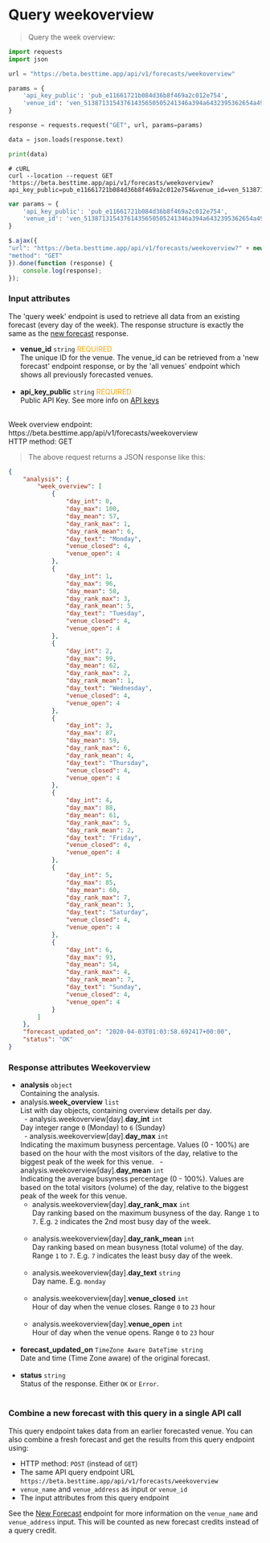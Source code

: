# Query weekoverview

> Query the week overview:

```python
import requests
import json

url = "https://beta.besttime.app/api/v1/forecasts/weekoverview"

params = {
    'api_key_public': 'pub_e11661721b084d36b8f469a2c012e754',
    'venue_id': 'ven_51387131543761435650505241346a394a6432395362654a496843',
}

response = requests.request("GET", url, params=params)

data = json.loads(response.text)

print(data)
```

```shell
# cURL
curl --location --request GET 'https://beta.besttime.app/api/v1/forecasts/weekoverview?api_key_public=pub_e11661721b084d36b8f469a2c012e754&venue_id=ven_51387131543761435650505241346a394a6432395362654a496843'
```

```javascript
var params = {
    'api_key_public': 'pub_e11661721b084d36b8f469a2c012e754',
    'venue_id': 'ven_51387131543761435650505241346a394a6432395362654a496843'
}

$.ajax({
"url": "https://beta.besttime.app/api/v1/forecasts/weekoverview?" + new URLSearchParams(params),
"method": "GET"
}).done(function (response) {
    console.log(response);
});
```


### Input attributes

The 'query week' endpoint is used to retrieve all data from an existing forecast (every day of the week). The response structure is exactly the same as the [new forecast](#new-forecast) response. 

- **venue_id** `string` <span style="color:orange">REQUIRED</span>  
 The unique ID for the venue. The venue_id can be retrieved from a 'new forecast' endpoint response, or by the 'all venues' endpoint which shows all previously forecasted venues.  
 &nbsp; 
- **api_key_public** `string` <span style="color:orange">REQUIRED</span>  
 Public API Key. See more info on [API keys](#api-reference)  
 &nbsp; 

<aside class="notice">
Week overview endpoint: https://beta.besttime.app/api/v1/forecasts/weekoverview
</aside>

<aside class="notice">
HTTP method: GET
</aside>


> The above request returns a JSON response like this:

```json
{
    "analysis": {
        "week_overview": [
            {
                "day_int": 0,
                "day_max": 100,
                "day_mean": 57,
                "day_rank_max": 1,
                "day_rank_mean": 6,
                "day_text": "Monday",
                "venue_closed": 4,
                "venue_open": 4
            },
            {
                "day_int": 1,
                "day_max": 96,
                "day_mean": 58,
                "day_rank_max": 3,
                "day_rank_mean": 5,
                "day_text": "Tuesday",
                "venue_closed": 4,
                "venue_open": 4
            },
            {
                "day_int": 2,
                "day_max": 99,
                "day_mean": 62,
                "day_rank_max": 2,
                "day_rank_mean": 1,
                "day_text": "Wednesday",
                "venue_closed": 4,
                "venue_open": 4
            },
            {
                "day_int": 3,
                "day_max": 87,
                "day_mean": 59,
                "day_rank_max": 6,
                "day_rank_mean": 4,
                "day_text": "Thursday",
                "venue_closed": 4,
                "venue_open": 4
            },
            {
                "day_int": 4,
                "day_max": 88,
                "day_mean": 61,
                "day_rank_max": 5,
                "day_rank_mean": 2,
                "day_text": "Friday",
                "venue_closed": 4,
                "venue_open": 4
            },
            {
                "day_int": 5,
                "day_max": 85,
                "day_mean": 60,
                "day_rank_max": 7,
                "day_rank_mean": 3,
                "day_text": "Saturday",
                "venue_closed": 4,
                "venue_open": 4
            },
            {
                "day_int": 6,
                "day_max": 93,
                "day_mean": 54,
                "day_rank_max": 4,
                "day_rank_mean": 7,
                "day_text": "Sunday",
                "venue_closed": 4,
                "venue_open": 4
            }
        ]
    },
    "forecast_updated_on": "2020-04-03T01:03:58.692417+00:00",
    "status": "OK"
}
```

### Response attributes Weekoverview


- **analysis** `object`  
 Containing the analysis.
 - analysis.**week_overview** `list`  
   List with day objects, containing overview details per day.  
  &nbsp;
       - analysis.weekoverview[day].**day_int** `int`  
       Day integer range `0` (Monday) to `6` (Sunday)  
       &nbsp;
       - analysis.weekoverview[day].**day_max** `int`  
       Indicating the maximum busyness percentage. Values (0 - 100%) are based on the hour with the most visitors of the day, relative to the biggest peak of the week for this venue.
       &nbsp;
       - analysis.weekoverview[day].**day_mean** `int`  
       Indicating the average busyness percentage (0 - 100%). Values are based on the total visitors (volume) of the day, relative to the biggest peak of the week for this venue. 
       &nbsp;
     - analysis.weekoverview[day].**day_rank_max** `int`  
       Day ranking based on the maximum busyness of the day. Range `1` to `7`. E.g. `2` indicates the 2nd most busy day of the week.  
       &nbsp;
     - analysis.weekoverview[day].**day_rank_mean** `int`  
       Day ranking based on mean busyness (total volume) of the day. Range `1` to `7`. E.g. `7` indicates the least busy day of the week.  
       &nbsp;
     - analysis.weekoverview[day].**day_text** `string`  
       Day name. E.g. `monday`  
       &nbsp;
     - analysis.weekoverview[day].**venue_closed** `int`  
       Hour of day when the venue closes. Range `0` to `23` hour  
       &nbsp;
     - analysis.weekoverview[day].**venue_open** `int`  
       Hour of day when the venue opens. Range `0` to `23` hour  
       &nbsp;
- **forecast_updated_on** `TimeZone Aware DateTime string`  
 Date and time (Time Zone aware) of the original forecast.  
 &nbsp; 
- **status** `string`  
 Status of the response. Either `OK` or `Error`.  
 &nbsp; 

 ### Combine a new forecast with this query in a single API call
This query endpoint takes data from an earlier forecasted venue. You can also combine a fresh forecast and get the results from this query endpoint using:

-  HTTP method: `POST` (instead of `GET`)
-  The same API query endpoint URL `https://beta.besttime.app/api/v1/forecasts/weekoverview`
-  `venue_name` and `venue_address` as input or `venue_id`
- The input attributes from this query endpoint

See the [New Forecast](#forecast-new-link) endpoint for more information on the `venue_name` and `venue_address` input. This will be counted as new forecast credits instead of a query credit.